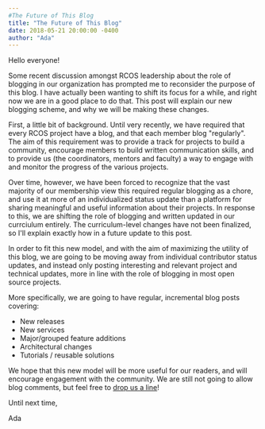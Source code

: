 ```yaml
---
#The Future of This Blog
title: "The Future of This Blog"
date: 2018-05-21 20:00:00 -0400
author: "Ada"
---
```


Hello everyone!

Some recent discussion amongst RCOS leadership about the role of blogging in our
organization has prompted me to reconsider the purpose of this blog. I have
actually been wanting to shift its focus for a while, and right now we are in a
good place to do that. This post will explain our new blogging scheme, and why
we will be making these changes.

First, a little bit of background. Until very recently, we have required that
every RCOS project have a blog, and that each member blog "regularly". The aim
of this requirement was to provide a track for projects to build a community,
encourage members to build written communication skills, and to provide us (the
coordinators, mentors and faculty) a way to engage with and monitor the progress
of the various projects.

Over time, however, we have been forced to recognize that the vast majority of
our membership view this required regular blogging as a chore, and use it at
more of an individualized status update than a platform for sharing meaningful
and useful information about their projects. In response to this, we are
shifting the role of blogging and written updated in our currciulum entirely.
The curriculum-level changes have not been finalized, so I'll explain exactly
how in a future update to this post.

In order to fit this new model, and with the aim of maximizing the utility of
this blog, we are going to be moving away from individual contributor status
updates, and instead only posting interesting and relevant project and technical
updates, more in line with the role of blogging in most open source projects.

More specifically, we are going to have regular, incremental blog posts covering:
- New releases
- New services
- Major/grouped feature additions
- Architectural changes
- Tutorials / reusable solutions

We hope that this new model will be more useful for our readers, and will
encourage engagement with the community. We are still not going to allow blog
comments, but feel free to [drop us a line](mailto:team@yacs.io)!

Until next time,

Ada
